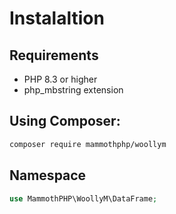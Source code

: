 # Instalaltion

## Requirements
 - PHP 8.3 or higher
 - php_mbstring extension

## Using Composer:
```sh
composer require mammothphp/woollym
```

## Namespace
```php
use MammothPHP\WoollyM\DataFrame;
```